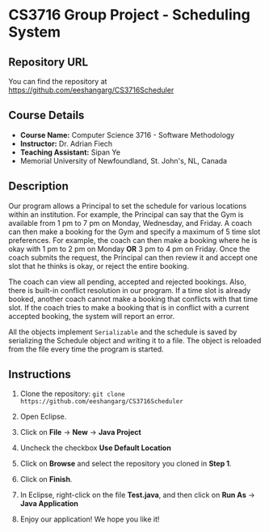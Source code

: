 # CS3716 Group Project - Scheduling System

## Repository URL

You can find the repository at https://github.com/eeshangarg/CS3716Scheduler

## Course Details

* **Course Name:** Computer Science 3716 - Software Methodology
* **Instructor:** Dr. Adrian Fiech
* **Teaching Assistant:** Sipan Ye
* Memorial University of Newfoundland, St. John's, NL, Canada

## Description

Our program allows a Principal to set the schedule for various locations
within an institution. For example, the Principal can say that the Gym is
available from 1 pm to 7 pm on Monday, Wednesday, and Friday. A coach can
then make a booking for the Gym and specify a maximum of 5 time slot
preferences. For example, the coach can then make a booking where he is
okay with 1 pm to 2 pm on Monday **OR** 3 pm to 4 pm on Friday. Once the
coach submits the request, the Principal can then review it and accept
one slot that he thinks is okay, or reject the entire booking.

The coach can view all pending, accepted and rejected bookings. Also,
there is built-in conflict resolution in our program. If a time slot
is already booked, another coach cannot make a booking that conflicts
with that time slot. If the coach tries to make a booking that is
in conflict with a current accepted booking, the system will report an
error.

All the objects implement `Serializable` and the schedule is saved by
serializing the Schedule object and writing it to a file. The object
is reloaded from the file every time the program is started.

## Instructions

1. Clone the repository: `git clone https://github.com/eeshangarg/CS3716Scheduler`

2. Open Eclipse.

3. Click on **File** -> **New** -> **Java Project**

4. Uncheck the checkbox **Use Default Location**

5. Click on **Browse** and select the repository you cloned in **Step 1**.

6. Click on **Finish**.

7. In Eclipse, right-click on the file **Test.java**, and then click on
   **Run As** -> **Java Application**

8. Enjoy our application! We hope you like it!
